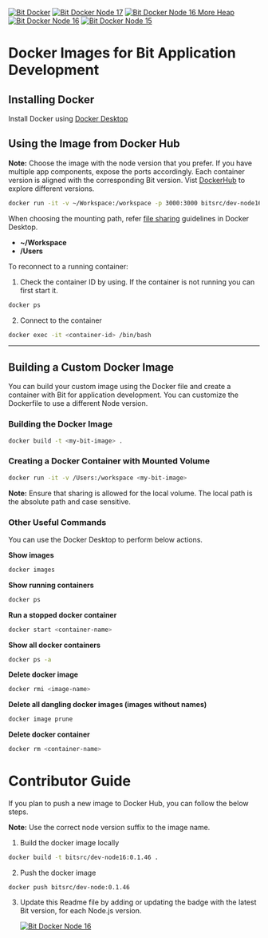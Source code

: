 [![Bit Docker](https://img.shields.io/badge/Bit-Docker-086dd7)](https://hub.docker.com/u/bitsrc) [![Bit Docker Node 17](https://img.shields.io/badge/Image-bitsrc/dev--node17:0.1.46-brightgreen)](https://hub.docker.com/r/bitsrc/dev-node17) [![Bit Docker Node 16 More Heap](https://img.shields.io/badge/Image-bitsrc/dev--node16m:0.1.46-brightgreen)](https://hub.docker.com/r/bitsrc/dev-node16m) [![Bit Docker Node 16](https://img.shields.io/badge/Image-bitsrc/dev--node16:0.1.46-brightgreen)](https://hub.docker.com/r/bitsrc/dev-node16) [![Bit Docker Node 15](https://img.shields.io/badge/Image-bitsrc/dev--node15:0.1.46-brightgreen)](https://hub.docker.com/r/bitsrc/dev-node15)
# Docker Images for Bit Application Development

## Installing Docker

Install Docker using [Docker Desktop](https://www.docker.com/products/docker-desktop/)

## Using the Image from Docker Hub

**Note:** Choose the image with the node version that you prefer. If you have multiple app components, expose the ports accordingly. Each container version is aligned with the corresponding Bit version. Vist [DockerHub](https://hub.docker.com/r/bitsrc/devimage) to explore different versions.

```sh
docker run -it -v ~/Workspace:/workspace -p 3000:3000 bitsrc/dev-node16m:0.1.46
```
When choosing the mounting path, refer [file sharing](https://docs.docker.com/desktop/settings/mac/#file-sharing) guidelines in Docker Desktop.
- **~/Workspace**
- **/Users**


To reconnect to a running container:

1. Check the container ID by using. If the container is not running you can first start it.
```sh
docker ps
```

2. Connect to the container
```sh
docker exec -it <container-id> /bin/bash
```

---
## Building a Custom Docker Image
You can build your custom image using the Docker file and create a container with Bit for application development. You can customize the Dockerfile to use a different Node version.

### Building the Docker Image
```sh
docker build -t <my-bit-image> .
```
### Creating a Docker Container with Mounted Volume 
```sh
docker run -it -v /Users:/workspace <my-bit-image>
```
**Note:** Ensure that sharing is allowed for the local volume. The local path is the absolute path and case sensitive. 

### Other Useful Commands

You can use the Docker Desktop to perform below actions.

**Show images**
```sh
docker images
```

**Show running containers**
```sh
docker ps
```

**Run a stopped docker container**
```sh
docker start <container-name>
```

**Show all docker containers**
```sh
docker ps -a
```

**Delete docker image**
```sh
docker rmi <image-name>
```

**Delete all dangling docker images (images without names)**
```sh
docker image prune
```

**Delete docker container**
```sh
docker rm <container-name>
```

# Contributor Guide
If you plan to push a new image to Docker Hub, you can follow the below steps.

**Note:** Use the correct node version suffix to the image name.

1. Build the docker image locally

```sh
docker build -t bitsrc/dev-node16:0.1.46 .

```

2. Push the docker image

```
docker push bitsrc/dev-node:0.1.46
```

3. Update this Readme file by adding or updating the badge with the latest Bit version, for each Node.js version.

   [![Bit Docker Node 16](https://img.shields.io/badge/Image-bitsrc/dev--node16:0.1.46-brightgreen)](https://hub.docker.com/r/bitsrc/dev-node16)
